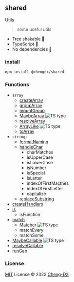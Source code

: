 ## shared
Utils
> some useful utils
- Tree shakable 🌲
- TypeScript 🦕
- No dependencies 🚫

### install
```sh
npm install @chengdx/shared
```
### Functions
- `array`
  - [createArray](src/array/create-array/index.md)
  - [groupArray](src/array/group/index.md)
  - [mountGroup](src/array/group/index.md)
  - [MaybeArray](src/array/transform-to-array/index.md) ![TS type](https://api.iconify.design/logos:typescript-icon.svg?color=%230185cc&height=10)
  - [resolveArray](src/array/transform-to-array/index.md)
  - [ArrayLike](src/array/transform-to-array/index.md) ![TS type](https://api.iconify.design/logos:typescript-icon.svg?color=%230185cc&height=10)
  - [toArray](src/array/transform-to-array/index.md)
- `strings`
  - [formatNaming](src/strings/format-naming/index.md)
  - [handleChar](src/strings/handle-char/index.md)
    - charMatches
    - isUpperCase
    - isLowerCase
    - isNumber
    - isSpecial
    - isLetter
    - indexOfFirstMacthes
    - indexOfFirstLetter
    - capitalize
  - [replaceSubstring](src/strings/replace-substring/index.md)
- [createHandlers](src/create-handlers/index.md)
- [is](src/is/index.md)
  - isFunction
- [match](src/match/index.md)
  - [Matcher](src/match/index.md) ![TS type](https://api.iconify.design/logos:typescript-icon.svg?color=%230185cc&height=10)
  - matchEvery
  - matchSome
- [MaybeCallable](src/maybe-callable/index.md) ![TS type](https://api.iconify.design/logos:typescript-icon.svg?color=%230185cc&height=10)
- [resolveCallable](src/maybe-callable/index.md)
- [runGap](src/run-gap/index.md)
### License
[MIT](../../LICENSE) License © 2022 [Cheng-DX](https://github.com/Cheng-DX)
